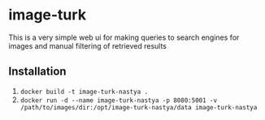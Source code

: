 # image-turk
This is a very simple web ui for making queries to search engines for images and manual filtering of retrieved results

## Installation
1. `docker build -t image-turk-nastya .`
2. `docker run -d --name image-turk-nastya -p 8080:5001 -v /path/to/images/dir:/opt/image-turk-nastya/data image-turk-nastya`
